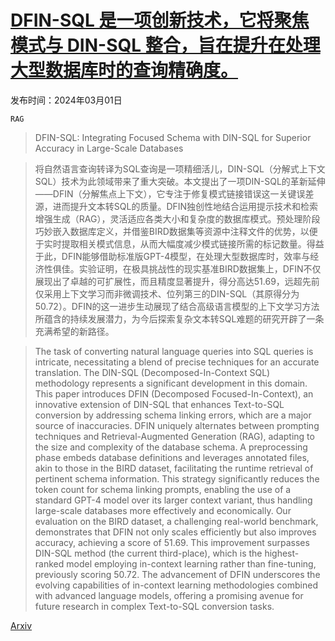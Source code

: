 # [DFIN-SQL 是一项创新技术，它将聚焦模式与 DIN-SQL 整合，旨在提升在处理大型数据库时的查询精确度。](https://arxiv.org/abs/2403.00872)

发布时间：2024年03月01日

`RAG`

> DFIN-SQL: Integrating Focused Schema with DIN-SQL for Superior Accuracy in Large-Scale Databases

> 将自然语言查询转译为SQL查询是一项精细活儿，DIN-SQL（分解式上下文SQL）技术为此领域带来了重大突破。本文提出了一项DIN-SQL的革新延伸——DFIN（分解焦点上下文），它专注于修复模式链接错误这一关键误差源，进而提升文本转SQL的质量。DFIN独创性地结合运用提示技术和检索增强生成（RAG），灵活适应各类大小和复杂度的数据库模式。预处理阶段巧妙嵌入数据库定义，并借鉴BIRD数据集等资源中注释文件的优势，以便于实时提取相关模式信息，从而大幅度减少模式链接所需的标记数量。得益于此，DFIN能够借助标准版GPT-4模型，在处理大型数据库时，效率与经济性俱佳。实验证明，在极具挑战性的现实基准BIRD数据集上，DFIN不仅展现出了卓越的可扩展性，而且精度显著提升，得分高达51.69，远超先前仅采用上下文学习而非微调技术、位列第三的DIN-SQL（其原得分为50.72）。DFIN的这一进步生动展现了结合高级语言模型的上下文学习方法所蕴含的持续发展潜力，为今后探索复杂文本转SQL难题的研究开辟了一条充满希望的新路径。

> The task of converting natural language queries into SQL queries is intricate, necessitating a blend of precise techniques for an accurate translation. The DIN-SQL (Decomposed-In-Context SQL) methodology represents a significant development in this domain. This paper introduces DFIN (Decomposed Focused-In-Context), an innovative extension of DIN-SQL that enhances Text-to-SQL conversion by addressing schema linking errors, which are a major source of inaccuracies. DFIN uniquely alternates between prompting techniques and Retrieval-Augmented Generation (RAG), adapting to the size and complexity of the database schema. A preprocessing phase embeds database definitions and leverages annotated files, akin to those in the BIRD dataset, facilitating the runtime retrieval of pertinent schema information. This strategy significantly reduces the token count for schema linking prompts, enabling the use of a standard GPT-4 model over its larger context variant, thus handling large-scale databases more effectively and economically. Our evaluation on the BIRD dataset, a challenging real-world benchmark, demonstrates that DFIN not only scales efficiently but also improves accuracy, achieving a score of 51.69. This improvement surpasses DIN-SQL method (the current third-place), which is the highest-ranked model employing in-context learning rather than fine-tuning, previously scoring 50.72. The advancement of DFIN underscores the evolving capabilities of in-context learning methodologies combined with advanced language models, offering a promising avenue for future research in complex Text-to-SQL conversion tasks.

[Arxiv](https://arxiv.org/abs/2403.00872)
